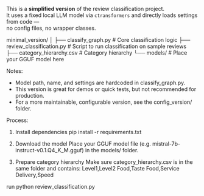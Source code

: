 This is a **simplified version** of the review classification project.  
It uses a fixed local LLM model via `ctransformers` and directly loads settings from code —  
no config files, no wrapper classes.


minimal_version/
│
├── classify_graph.py       # Core classification logic
├── review_classification.py # Script to run classification on sample reviews
├── category_hierarchy.csv   # Category hierarchy
└── models/                  # Place your GGUF model here


Notes:
* Model path, name, and settings are hardcoded in classify_graph.py.
* This version is great for demos or quick tests, but not recommended for production.
* For a more maintainable, configurable version, see the config_version/ folder.

Process:
1. Install dependencies
pip install -r requirements.txt

3. Download the model
Place your GGUF model file (e.g. mistral-7b-instruct-v0.1.Q4_K_M.gguf)
in the models/ folder.

4. Prepare category hierarchy
Make sure category_hierarchy.csv is in the same folder and contains:
Level1,Level2
Food,Taste
Food,Service
Delivery,Speed

run python review_classification.py
